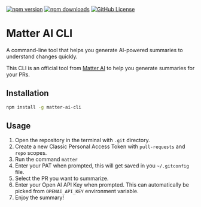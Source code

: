 [![npm version](https://img.shields.io/npm/v/matter-ai.svg)](https://www.npmjs.com/package/matter-ai)
[![npm downloads](https://img.shields.io/npm/dt/matter-ai.svg)](https://www.npmjs.com/package/matter-ai)
[![GitHub License](https://img.shields.io/github/license/GravityCloudAI/matter-ai-cli)](https://github.com/GravityCloudAI/matter/blob/matter-ai-cli/LICENSE)

# Matter AI CLI

A command-line tool that helps you generate AI-powered summaries to understand changes quickly.

This CLI is an official tool from [Matter AI](https://matterai.dev) to help you generate summaries for your PRs.

## Installation

```bash
npm install -g matter-ai-cli
```

## Usage

1. Open the repository in the terminal with `.git` directory.
2. Create a new Classic Personal Access Token with `pull-requests` and `repo` scopes.
3. Run the command `matter`
4. Enter your PAT when prompted, this will get saved in you `~/.gitconfig` file.
5. Select the PR you want to summarize.
6. Enter your Open AI API Key when prompted. This can automatically be picked from `OPENAI_API_KEY` environment variable.
6. Enjoy the summary!
